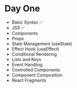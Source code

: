 # Day One

- Basic Syntax ✅
- JSX ✅
- Components
- Props
- State Management (useState)
- Effect Hook (useEffect)
- Conditional Rendering
- Lists and Keys
- Event Handling
- Controlled Components
- Component Composition
- React Fragments